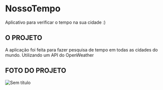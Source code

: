 # NossoTempo
Aplicativo para verificar o tempo na sua cidade :)

## O PROJETO
A aplicação foi feita para fazer pesquisa de tempo em todas as cidades do mundo.
Utilizando um API do OpenWeather

## FOTO DO PROJETO
![Sem título](https://user-images.githubusercontent.com/112718649/212783542-16219fe2-7940-49b0-bade-ff57de95dcac.jpg)


